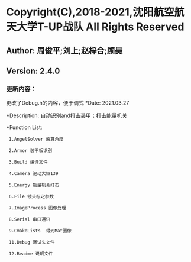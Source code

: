 # Copyright(C),2018-2021,沈阳航空航天大学T-UP战队 All Rights Reserved
  
## Author:  周俊平;刘上;赵梓合;顾昊
  
## Version: 2.4.0

### 更新内容：

更改了Debug.h的内容，便于调式 *Date:  2021.03.27
  
  *Description: 自动识别and打击装甲；打击能量机关
  
  *Function List:
     
     1.AngelSolver 解算角度
     
     2.Armor 装甲板识别
     
     3.Build 编译文件
     
     4.Camera 驱动大恒139
     
     5.Energy 能量机关打击
     
     6.File 镜头标定参数
     
     7.ImageProcess 图像处理
     
     8.Serial 串口通讯
     
     9.CmakeLists  得到Mat图像
     
     11.Debug 调试头文件
     
     12.Readme 说明文件

